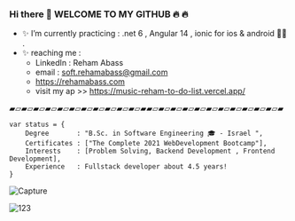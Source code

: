 ### Hi there 👋  WELCOME TO MY GITHUB 🔥 🔥 

- ✨ I’m currently practicing :  .net 6 , Angular 14 , ionic for ios & android 📲📲 .
- ✨ reaching me :
    - LinkedIn  : Reham Abass  
    - email : soft.rehamabass@gmail.com
    - https://rehamabass.com
    - visit my ap >> https://music-reham-to-do-list.vercel.app/
      
▰▱▰▱▰▱▰▱▰▱▰▱▰▱▰▱▰▱▰▱▰▱▰▰▱▰▱▰▱▰▱▰▱▰▱▰▱▰▱▰▱▰▱▰▱▰
````
var status = { 
    Degree       : "B.Sc. in Software Engineering 🎓 - Israel ",
    Certificates : ["The Complete 2021 WebDevelopment Bootcamp"],
    Interests    : [Problem Solving, Backend Development , Frontend Development],
    Experience   : Fullstack developer about 4.5 years!
}
````


![Capture](https://github.com/user-attachments/assets/3c3c5d93-acb7-46de-967d-1930d7d9bddf)


![123](https://github.com/user-attachments/assets/988938ca-b9dc-482d-be7a-60671b1e779e)
